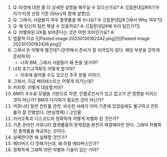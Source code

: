 1. Q: 타겟에 대한 좀 더 상세한 설명을 해주실 수 있으신가요?
   A: [[질문대답#여기우리가 타겟 선정 기준 (Story와 함께 설명)]]
2. Q: 그래서, 사람들이 여우 플랫폼을 왜 쓰나요?
   A: [[질문대답#그래서 Why 여우?]]
3. Q: 왜 당신의 팀만 해낼 수 있을까요?
   A: [[질문대답#왜 우리 팀인가?]]
4. Q: 차별화된 UX를 보여준다는 것은 어떤 의미인가요?
   A: 
5. 법률적 이슈 ![[Pasted image 20230130182342.png]]![[Pasted image 20230130182426.png]]
6. 그래서 돈 어떻게 벌건데? (관련해서 준비가 잘 되어있지 않다. 해당 부분을 강하게 준비하자)
	- 너희 BM, 그래서 사람들이 왜 돈을 낼거야?
7. 너희 초기고객획득 어떻게 할거야?
	- 이후에 들어올 수도 있으신 주주 분들 이야기.
8. 그래서, 지금 베타테스트는 어떻게 되가는데?
9. 카피캣. 어떻게 대응할거야?
10. BM이 수수료 모델을 기반으로 하면, 인플로언서가 있고 없고가 큰 영향을 미치는 것이 아닌가? BM의 다각화가 필요한 것이 아닌가?
11. 커뮤니티 빌런 컨트롤 관련. 비슷한 사례가 이미 기존에 있었음에도 불구하고 컨트롤이 잘 안됐었다. (반실명제) / 고인물
12. 카카오톡과 디스코드와 정확하게 어떻게 차별화 된 것인가?
13. 기존 온라인 커뮤니티 플랫폼들의 문제점을 완전히 해결해야만 한다. 그래야 차별화된 플랫폼을 제공하는 것이다.
14. 실패한다면 왜 실패할 것인가?
15. 메타버스 다 망해가는데, 왜 하필 메타버스인가?
16. 정확하게 그래픽 어떤 차별화 기술이 있는 거야?
